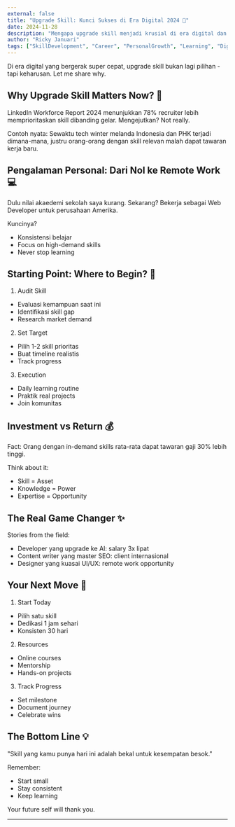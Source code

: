```yaml
---
external: false
title: "Upgrade Skill: Kunci Sukses di Era Digital 2024 🚀"
date: 2024-11-28
description: "Mengapa upgrade skill menjadi krusial di era digital dan bagaimana memulainya dengan strategi yang tepat."
author: "Ricky Januari"
tags: ["SkillDevelopment", "Career", "PersonalGrowth", "Learning", "DigitalSkills"]
---
```


Di era digital yang bergerak super cepat, upgrade skill bukan lagi pilihan - tapi keharusan. Let me share why.

## Why Upgrade Skill Matters Now? 🎯

LinkedIn Workforce Report 2024 menunjukkan 78% recruiter lebih memprioritaskan skill dibanding gelar. Mengejutkan? Not really.

Contoh nyata: Sewaktu tech winter melanda Indonesia dan PHK terjadi dimana-mana, justru orang-orang dengan skill relevan malah dapat tawaran kerja baru.

## Pengalaman Personal: Dari Nol ke Remote Work 💻

Dulu nilai akaedemi sekolah saya kurang. Sekarang? Bekerja sebagai Web Developer untuk perusahaan Amerika.

Kuncinya?
- Konsistensi belajar
- Focus on high-demand skills
- Never stop learning

## Starting Point: Where to Begin? 🎯

1. Audit Skill
  - Evaluasi kemampuan saat ini
  - Identifikasi skill gap
  - Research market demand

2. Set Target
  - Pilih 1-2 skill prioritas
  - Buat timeline realistis
  - Track progress

3. Execution
  - Daily learning routine
  - Praktik real projects
  - Join komunitas

## Investment vs Return 💰

Fact: Orang dengan in-demand skills rata-rata dapat tawaran gaji 30% lebih tinggi.

Think about it:
- Skill = Asset
- Knowledge = Power
- Expertise = Opportunity

## The Real Game Changer ✨

Stories from the field:
- Developer yang upgrade ke AI: salary 3x lipat
- Content writer yang master SEO: client internasional
- Designer yang kuasai UI/UX: remote work opportunity

## Your Next Move 🎯

1. Start Today
  - Pilih satu skill
  - Dedikasi 1 jam sehari
  - Konsisten 30 hari

2. Resources
  - Online courses
  - Mentorship
  - Hands-on projects

3. Track Progress
  - Set milestone
  - Document journey
  - Celebrate wins

## The Bottom Line 💡

"Skill yang kamu punya hari ini adalah bekal untuk kesempatan besok."

Remember:
- Start small
- Stay consistent
- Keep learning

Your future self will thank you.

---